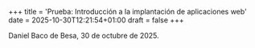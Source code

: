 +++
title = 'Prueba: Introducción a la implantación de aplicaciones web'
date = 2025-10-30T12:21:54+01:00
draft = false
+++

Daniel Baco de Besa, 30 de octubre de 2025.
